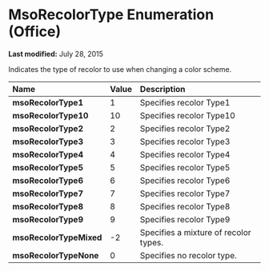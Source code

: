 
# MsoRecolorType Enumeration (Office)

 **Last modified:** July 28, 2015

Indicates the type of recolor to use when changing a color scheme.


|**Name**|**Value**|**Description**|
|:-----|:-----|:-----|
| **msoRecolorType1**|1|Specifies recolor Type1|
| **msoRecolorType10**|10|Specifies recolor Type10|
| **msoRecolorType2**|2|Specifies recolor Type2|
| **msoRecolorType3**|3|Specifies recolor Type3|
| **msoRecolorType4**|4|Specifies recolor Type4|
| **msoRecolorType5**|5|Specifies recolor Type5|
| **msoRecolorType6**|6|Specifies recolor Type6|
| **msoRecolorType7**|7|Specifies recolor Type7|
| **msoRecolorType8**|8|Specifies recolor Type8|
| **msoRecolorType9**|9|Specifies recolor Type9|
| **msoRecolorTypeMixed**|-2|Specifies a mixture of recolor types.|
| **msoRecolorTypeNone**|0|Specifies no recolor type.|
